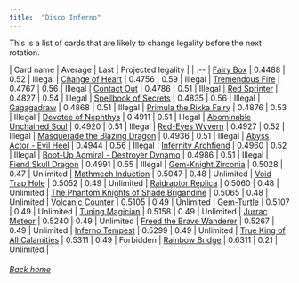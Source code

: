```yaml
---
title:  "Disco Inferno"
---
```


This is a list of cards that are likely to change legality before the next rotation.

| Card name | Average | Last | Projected legality |
| :-- |
[Fairy Box](https://db.ygoprodeck.com/card/?search=Fairy%20Box) | 0.4488 | 0.52 | Illegal |
[Change of Heart](https://db.ygoprodeck.com/card/?search=Change%20of%20Heart) | 0.4756 | 0.59 | Illegal |
[Tremendous Fire](https://db.ygoprodeck.com/card/?search=Tremendous%20Fire) | 0.4767 | 0.56 | Illegal |
[Contact Out](https://db.ygoprodeck.com/card/?search=Contact%20Out) | 0.4786 | 0.51 | Illegal |
[Red Sprinter](https://db.ygoprodeck.com/card/?search=Red%20Sprinter) | 0.4827 | 0.54 | Illegal |
[Spellbook of Secrets](https://db.ygoprodeck.com/card/?search=Spellbook%20of%20Secrets) | 0.4835 | 0.56 | Illegal |
[Gagagadraw](https://db.ygoprodeck.com/card/?search=Gagagadraw) | 0.4868 | 0.51 | Illegal |
[Primula the Rikka Fairy](https://db.ygoprodeck.com/card/?search=Primula%20the%20Rikka%20Fairy) | 0.4876 | 0.53 | Illegal |
[Devotee of Nephthys](https://db.ygoprodeck.com/card/?search=Devotee%20of%20Nephthys) | 0.4911 | 0.51 | Illegal |
[Abominable Unchained Soul](https://db.ygoprodeck.com/card/?search=Abominable%20Unchained%20Soul) | 0.4920 | 0.51 | Illegal |
[Red-Eyes Wyvern](https://db.ygoprodeck.com/card/?search=Red-Eyes%20Wyvern) | 0.4927 | 0.52 | Illegal |
[Masquerade the Blazing Dragon](https://db.ygoprodeck.com/card/?search=Masquerade%20the%20Blazing%20Dragon) | 0.4936 | 0.51 | Illegal |
[Abyss Actor - Evil Heel](https://db.ygoprodeck.com/card/?search=Abyss%20Actor%20-%20Evil%20Heel) | 0.4944 | 0.56 | Illegal |
[Infernity Archfiend](https://db.ygoprodeck.com/card/?search=Infernity%20Archfiend) | 0.4960 | 0.52 | Illegal |
[Boot-Up Admiral - Destroyer Dynamo](https://db.ygoprodeck.com/card/?search=Boot-Up%20Admiral%20-%20Destroyer%20Dynamo) | 0.4986 | 0.51 | Illegal |
[Fiend Skull Dragon](https://db.ygoprodeck.com/card/?search=Fiend%20Skull%20Dragon) | 0.4991 | 0.55 | Illegal |
[Gem-Knight Zirconia](https://db.ygoprodeck.com/card/?search=Gem-Knight%20Zirconia) | 0.5028 | 0.47 | Unlimited |
[Mathmech Induction](https://db.ygoprodeck.com/card/?search=Mathmech%20Induction) | 0.5047 | 0.48 | Unlimited |
[Void Trap Hole](https://db.ygoprodeck.com/card/?search=Void%20Trap%20Hole) | 0.5052 | 0.49 | Unlimited |
[Raidraptor Replica](https://db.ygoprodeck.com/card/?search=Raidraptor%20Replica) | 0.5060 | 0.48 | Unlimited |
[The Phantom Knights of Shade Brigandine](https://db.ygoprodeck.com/card/?search=The%20Phantom%20Knights%20of%20Shade%20Brigandine) | 0.5065 | 0.48 | Unlimited |
[Volcanic Counter](https://db.ygoprodeck.com/card/?search=Volcanic%20Counter) | 0.5105 | 0.49 | Unlimited |
[Gem-Turtle](https://db.ygoprodeck.com/card/?search=Gem-Turtle) | 0.5107 | 0.49 | Unlimited |
[Tuning Magician](https://db.ygoprodeck.com/card/?search=Tuning%20Magician) | 0.5158 | 0.49 | Unlimited |
[Jurrac Meteor](https://db.ygoprodeck.com/card/?search=Jurrac%20Meteor) | 0.5240 | 0.49 | Unlimited |
[Freed the Brave Wanderer](https://db.ygoprodeck.com/card/?search=Freed%20the%20Brave%20Wanderer) | 0.5267 | 0.49 | Unlimited |
[Inferno Tempest](https://db.ygoprodeck.com/card/?search=Inferno%20Tempest) | 0.5299 | 0.49 | Unlimited |
[True King of All Calamities](https://db.ygoprodeck.com/card/?search=True%20King%20of%20All%20Calamities) | 0.5311 | 0.49 | Forbidden |
[Rainbow Bridge](https://db.ygoprodeck.com/card/?search=Rainbow%20Bridge) | 0.6311 | 0.21 | Unlimited |

###### [Back home](index)
